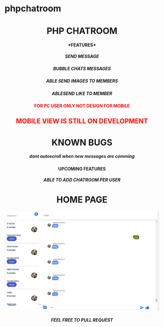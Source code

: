 # phpchatroom
<h1 align="center">
PHP CHATROOM
</h1>
<h4 align="center">
*FEATURES*
</h4>
<h5 align="center">
SEND MESSAGE
</h5>
  <h5 align="center">

BUBBLE CHATS MESSAGES
</h5>
  
  
  <h5 align="center">
ABLE SEND IMAGES TO MEMBERS
</h5>

  <h5 align="center">
ABLESEND LIKE TO MEMBER
</h5>

  <font color="red"><h4 stye="color:red;" align="center">
FOR PC USER ONLY NOT DESIGN FOR MOBILE
</h4>
  <h2 align="center">
MOBILE VIEW IS STILL ON DEVELOPMENT
</h2>
  </font>

  <h1 align="center">
KNOWN BUGS
</h1>
 <h5 align="center">

*dont autoscroll when new messages are comming*
 </h5>

 <h4 align="center">

UPCOMING FEATURES
 <h4 align="center">

 <h5 align="center">

ABLE TO ADD CHATROOM PER USER
</h5>



 <h1 align="center">
HOME PAGE 
   </h1>
 <p align="center">
  <img src="https://raw.githubusercontent.com/Datcyx/phpchatroom/main/interface.PNG") width="550">
 

</p>
<h5 align="center">FEEL FREE TO PULL REQUEST
</h5>






